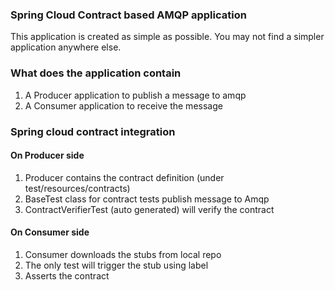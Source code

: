 ### Spring Cloud Contract based AMQP application
This application is created as simple as possible. You may not find a simpler application anywhere else.

### What does the application contain
1. A Producer application to publish a message to amqp
2. A Consumer application to receive the message

### Spring cloud contract integration
#### On Producer side
1. Producer contains the contract definition (under test/resources/contracts)
2. BaseTest class for contract tests publish message to Amqp
3. ContractVerifierTest (auto generated) will verify the contract
#### On Consumer side
1. Consumer downloads the stubs from local repo
2. The only test will trigger the stub using label
3. Asserts the contract
